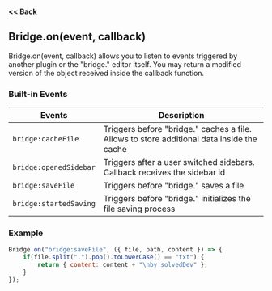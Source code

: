 #### [<< Back](https://github.com/solvedDev/bridge./blob/master/plugins/getting-started.md)
## Bridge.on(event, callback)
Bridge.on(event, callback) allows you to listen to events triggered by another plugin or the "bridge." editor itself. 
You may return a modified version of the object received inside the callback function.

### Built-in Events
| Events | Description |
| --- | --- |
| ```bridge:cacheFile``` | Triggers before "bridge." caches a file. Allows to store additional data inside the cache |
| ```bridge:openedSidebar``` | Triggers after a user switched sidebars. Callback receives the sidebar id |
| ```bridge:saveFile``` | Triggers before "bridge." saves a file |
| ```bridge:startedSaving``` | Triggers before "bridge." initializes the file saving process |


### Example
```javascript
Bridge.on("bridge:saveFile", ({ file, path, content }) => {
    if(file.split(".").pop().toLowerCase() == "txt") {
        return { content: content + "\nby solvedDev" };
    }
});
```
